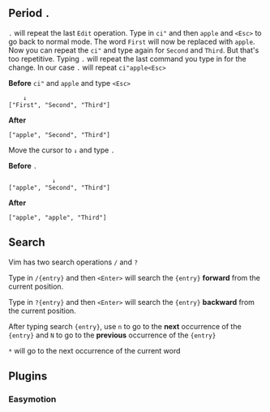 ## Period `.`

`.` will repeat the last `Edit` operation. Type in `ci"` and then `apple` and `<Esc>` to go back to normal mode. The word `First` will now be replaced with `apple`. Now you can repeat the `ci"` and type again for `Second` and `Third`. But that's too repetitive. Typing `.` will repeat the last command you type in for the change. In our case `.` will repeat `ci"apple<Esc>`

**Before** `ci"` and `apple` and type `<Esc>`
``` 
    ↓
["First", "Second", "Third"]
```

**After**
``` 
["apple", "Second", "Third"]
```

Move the cursor to `↓` and type `.`

**Before** `.`

``` 
            ↓
["apple", "Second", "Third"]
```

**After**

``` 
["apple", "apple", "Third"]
```

## Search

Vim has two search operations `/` and `?`

Type in `/{entry}` and then `<Enter>` will search the `{entry}` **forward** from the current position.

Type in `?{entry}` and then `<Enter>` will search the `{entry}` **backward** from the current position.

After typing search `{entry}`, use `n` to go to the **next** occurrence of the `{entry}` and `N` to go to the **previous** occurrence of the `{entry}`

`*` will go to the next occurrence of the current word
## Plugins

### Easymotion

